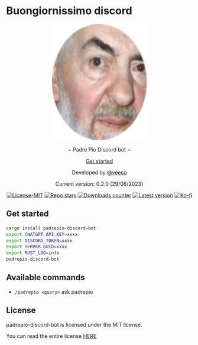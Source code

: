 # Buongiornissimo discord

<p align="center">
  <img src="assets/padrepio.png" width="256" height="315" />
</p>

<p align="center">~ Padre Pio Discord bot ~</p>
<p align="center">
  <a href="#get-started">Get started</a>
</p>

<p align="center">Developed by <a href="https://veeso.github.io/" target="_blank">@veeso</a></p>
<p align="center">Current version: 0.2.0 (29/06/2023)</p>

<p align="center">
  <a href="https://opensource.org/licenses/MIT"
    ><img
      src="https://img.shields.io/badge/License-MIT-teal.svg"
      alt="License-MIT"
  /></a>
  <a href="https://github.com/veeso/padrepio-bot/stargazers"
    ><img
      src="https://img.shields.io/github/stars/veeso/padrepio-bot.svg"
      alt="Repo stars"
  /></a>
  <a href="https://crates.io/crates/padrepio-discord-bot"
    ><img
      src="https://img.shields.io/crates/d/padrepio-discord-bot.svg"
      alt="Downloads counter"
  /></a>
  <a href="https://crates.io/crates/padrepio-discord-bot"
    ><img
      src="https://img.shields.io/crates/v/padrepio-discord-bot.svg"
      alt="Latest version"
  /></a>
  <a href="https://ko-fi.com/veeso">
    <img
      src="https://img.shields.io/badge/donate-ko--fi-red"
      alt="Ko-fi"
  /></a>
</p>

## Get started

```sh
cargo install padrepio-discord-bot
export CHATGPT_API_KEY=xxxx
export DISCORD_TOKEN=xxxx
export SERVER_GUID=xxxx
export RUST_LOG=info
padrepio-discord-bot
```

## Available commands

- `/padrepio <query>` ask padrepio

## License

padrepio-discord-bot is licensed under the MIT license.

You can read the entire license [HERE](./LICENSE)
